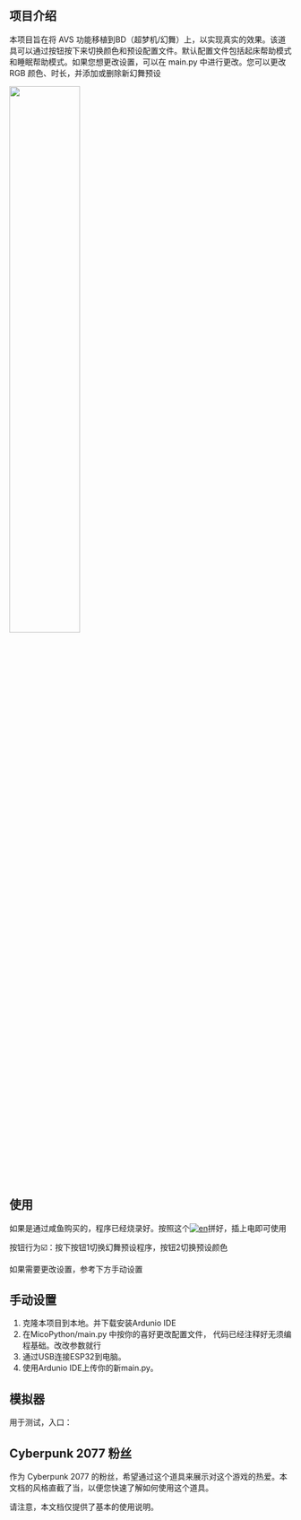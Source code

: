 
## 项目介绍

本项目旨在将 AVS 功能移植到BD（超梦机/幻舞）上，以实现真实的效果。该道具可以通过按钮按下来切换颜色和预设配置文件。默认配置文件包括起床帮助模式和睡眠帮助模式。如果您想更改设置，可以在 main.py 中进行更改。您可以更改 RGB 颜色、时长，并添加或删除新幻舞预设

<img src="https://i.imgur.com/1NuFsKd_d.webp?maxwidth=760&fidelity=grand" width="50%" height="50%">

## 使用

如果是通过咸鱼购买的，程序已经烧录好。按照这个[![en](https://img.shields.io/badge/指南-blue.svg)](https://github.com/Ethan-Ming/Cyberpunk_AVS/blob/main/gUIDE/guide.md)拼好，插上电即可使用

 按钮行为☑️：按下按钮1切换幻舞预设程序，按钮2切换预设颜色
  

  

如果需要更改设置，参考下方手动设置

## 手动设置

1. 克隆本项目到本地。并下载安装Ardunio IDE
2. 在MicoPython/main.py 中按你的喜好更改配置文件， 代码已经注释好无须编程基础。改改参数就行
3. 通过USB连接ESP32到电脑。
4. 使用Ardunio IDE上传你的新main.py。

## 模拟器
用于测试，入口：


## Cyberpunk 2077 粉丝

作为 Cyberpunk 2077 的粉丝，希望通过这个道具来展示对这个游戏的热爱。本文档的风格直截了当，以便您快速了解如何使用这个道具。

请注意，本文档仅提供了基本的使用说明。

